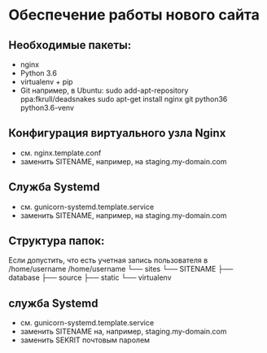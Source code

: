 Обеспечение работы нового сайта
================================
## Необходимые пакеты:
* nginx
* Python 3.6
* virtualenv + pip
* Git
например, в Ubuntu:
 sudo add-apt-repository ppa:fkrull/deadsnakes
sudo apt-get install nginx git python36 python3.6-venv
## Конфигурация виртуального узла Nginx
* см. nginx.template.conf
* заменить SITENAME, например, на staging.my-domain.com
## Служба Systemd
* см. gunicorn-systemd.template.service
* заменить SITENAME, например, на staging.my-domain.com
## Структура папок:
Если допустить, что есть учетная запись пользователя в /home/username
/home/username
└── sites
 └── SITENAME
 ├── database
 ├── source
 ├── static
 └── virtualenv

## служба Systemd
* см. gunicorn-systemd.template.service
* заменить SITENAME на, например, staging.my-domain.com
* заменить SEKRIT почтовым паролем